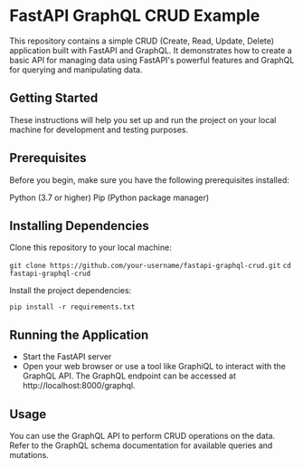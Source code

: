 # FastAPI GraphQL CRUD Example
This repository contains a simple CRUD (Create, Read, Update, Delete) application built with FastAPI and GraphQL. It demonstrates how to create a basic API for managing data using FastAPI's powerful features and GraphQL for querying and manipulating data.

## Getting Started
These instructions will help you set up and run the project on your local machine for development and testing purposes.

## Prerequisites
Before you begin, make sure you have the following prerequisites installed:

Python (3.7 or higher)
Pip (Python package manager)

## Installing Dependencies
Clone this repository to your local machine:

`git clone https://github.com/your-username/fastapi-graphql-crud.git`
`cd fastapi-graphql-crud`

Install the project dependencies:

`pip install -r requirements.txt`


## Running the Application

- Start the FastAPI server 
- Open your web browser or use a tool like GraphiQL to interact with the GraphQL API. The GraphQL endpoint can be accessed at http://localhost:8000/graphql.


## Usage
You can use the GraphQL API to perform CRUD operations on the data. Refer to the GraphQL schema documentation for available queries and mutations.
